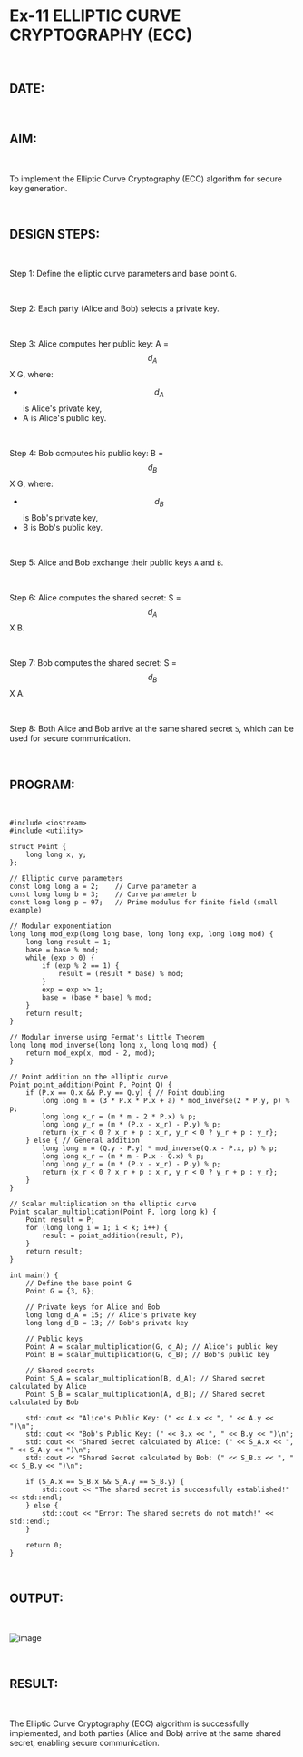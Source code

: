 # Ex-11 ELLIPTIC CURVE CRYPTOGRAPHY (ECC)

<br>

## DATE:

<br>

## AIM:

<br>

To implement the Elliptic Curve Cryptography (ECC) algorithm for secure key generation.

<br>

## DESIGN STEPS:

<br>

Step 1: Define the elliptic curve parameters and base point `G`.

<br>

Step 2: Each party (Alice and Bob) selects a private key.

<br>

Step 3: Alice computes her public key: A = $$d_A$$ X G, where:
   - $$d_A$$ is Alice's private key,
   - A is Alice's public key.

<br>

Step 4: Bob computes his public key: B = $$d_B$$ X G, where:
   - $$d_B$$ is Bob's private key,
   - B is Bob's public key.

<br>

Step 5: Alice and Bob exchange their public keys `A` and `B`.

<br>

Step 6: Alice computes the shared secret: S = $$d_A$$ X B.

<br>

Step 7: Bob computes the shared secret: S = $$d_B$$ X A.

<br>

Step 8: Both Alice and Bob arrive at the same shared secret `S`, which can be used for secure communication.

<br>

## PROGRAM:

<br>

```
#include <iostream>
#include <utility>

struct Point {
    long long x, y;
};

// Elliptic curve parameters
const long long a = 2;    // Curve parameter a
const long long b = 3;    // Curve parameter b
const long long p = 97;   // Prime modulus for finite field (small example)

// Modular exponentiation
long long mod_exp(long long base, long long exp, long long mod) {
    long long result = 1;
    base = base % mod;
    while (exp > 0) {
        if (exp % 2 == 1) {
            result = (result * base) % mod;
        }
        exp = exp >> 1;
        base = (base * base) % mod;
    }
    return result;
}

// Modular inverse using Fermat's Little Theorem
long long mod_inverse(long long x, long long mod) {
    return mod_exp(x, mod - 2, mod);
}

// Point addition on the elliptic curve
Point point_addition(Point P, Point Q) {
    if (P.x == Q.x && P.y == Q.y) { // Point doubling
        long long m = (3 * P.x * P.x + a) * mod_inverse(2 * P.y, p) % p;
        long long x_r = (m * m - 2 * P.x) % p;
        long long y_r = (m * (P.x - x_r) - P.y) % p;
        return {x_r < 0 ? x_r + p : x_r, y_r < 0 ? y_r + p : y_r};
    } else { // General addition
        long long m = (Q.y - P.y) * mod_inverse(Q.x - P.x, p) % p;
        long long x_r = (m * m - P.x - Q.x) % p;
        long long y_r = (m * (P.x - x_r) - P.y) % p;
        return {x_r < 0 ? x_r + p : x_r, y_r < 0 ? y_r + p : y_r};
    }
}

// Scalar multiplication on the elliptic curve
Point scalar_multiplication(Point P, long long k) {
    Point result = P;
    for (long long i = 1; i < k; i++) {
        result = point_addition(result, P);
    }
    return result;
}

int main() {
    // Define the base point G
    Point G = {3, 6};

    // Private keys for Alice and Bob
    long long d_A = 15; // Alice's private key
    long long d_B = 13; // Bob's private key

    // Public keys
    Point A = scalar_multiplication(G, d_A); // Alice's public key
    Point B = scalar_multiplication(G, d_B); // Bob's public key

    // Shared secrets
    Point S_A = scalar_multiplication(B, d_A); // Shared secret calculated by Alice
    Point S_B = scalar_multiplication(A, d_B); // Shared secret calculated by Bob

    std::cout << "Alice's Public Key: (" << A.x << ", " << A.y << ")\n";
    std::cout << "Bob's Public Key: (" << B.x << ", " << B.y << ")\n";
    std::cout << "Shared Secret calculated by Alice: (" << S_A.x << ", " << S_A.y << ")\n";
    std::cout << "Shared Secret calculated by Bob: (" << S_B.x << ", " << S_B.y << ")\n";

    if (S_A.x == S_B.x && S_A.y == S_B.y) {
        std::cout << "The shared secret is successfully established!" << std::endl;
    } else {
        std::cout << "Error: The shared secrets do not match!" << std::endl;
    }

    return 0;
}
```

<br>

## OUTPUT:

<br>

![image](https://github.com/user-attachments/assets/b4d42925-a34c-4239-9ccd-b4b0dd61ddd3)

<br>

## RESULT:

<br>

The Elliptic Curve Cryptography (ECC) algorithm is successfully implemented, and both parties (Alice and Bob) arrive at the same shared secret, enabling secure communication.
